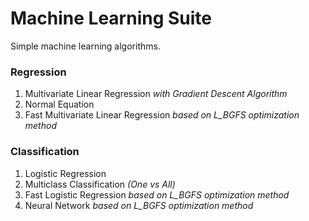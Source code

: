 # Machine Learning Suite
Simple machine learning algorithms.

### Regression

1. Multivariate Linear Regression
_with Gradient Descent Algorithm_
2. Normal Equation
3. Fast Multivariate Linear Regression _based on L\_BGFS optimization method_

### Classification

1. Logistic Regression
2. Multiclass Classification _(One vs All)_
3. Fast Logistic Regression _based on L\_BGFS optimization method_
4. Neural Network _based on L\_BGFS optimization method_